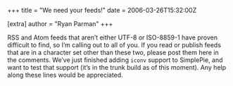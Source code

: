 +++
title = "We need your feeds!"
date = 2006-03-26T15:32:00Z

[extra]
author = "Ryan Parman"
+++

RSS and Atom feeds that aren’t either UTF-8 or ISO-8859-1 have proven difficult to find, so I’m calling out to all of you. If you read or publish feeds that are in a character set other than these two, please post them here in the comments. We’ve just finished adding `iconv` support to SimplePie, and want to test that support (it’s in the trunk build as of this moment). Any help along these lines would be appreciated.
